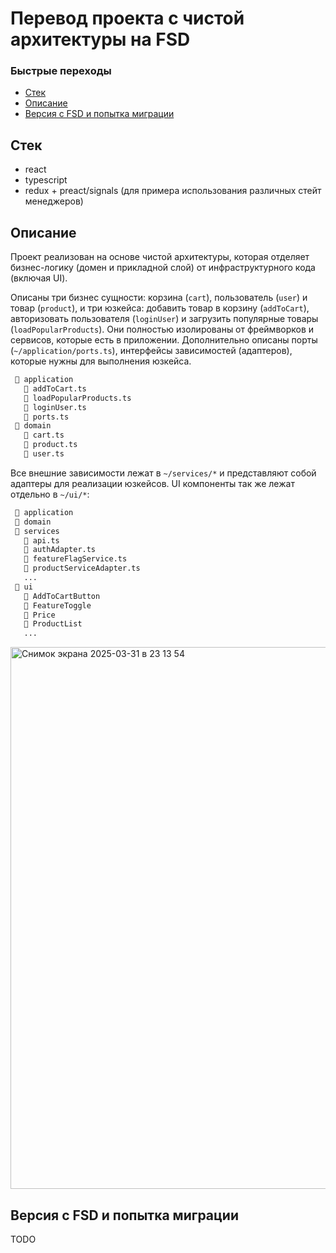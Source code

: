 # Перевод проекта с чистой архитектуры на FSD

### Быстрые переходы

- [Стек](#Стек)
- [Описание](#Описание)
- [Версия с FSD и попытка миграции](#Версия-с-FSD-и-попытка-миграции)

## Стек

- react
- typescript
- redux + preact/signals (для примера использования различных стейт менеджеров)

## Описание

Проект реализован на основе чистой архитектуры, которая отделяет бизнес-логику (домен и прикладной слой) от инфраструктурного кода (включая UI).

Описаны три бизнес сущности: корзина (`cart`), пользователь (`user`) и товар (`product`), и три юзкейса: добавить товар в корзину (`addToCart`), авторизовать пользователя (`loginUser`) и загрузить популярные товары (`loadPopularProducts`). Они полностью изолированы от фреймворков и сервисов, которые есть в приложении. Дополнительно описаны порты (`~/application/ports.ts`), интерфейсы зависимостей (адаптеров), которые нужны для выполнения юзкейса.

```diff
 📂 application
   📄 addToCart.ts
   📄 loadPopularProducts.ts
   📄 loginUser.ts
   📄 ports.ts
 📂 domain
   📄 cart.ts
   📄 product.ts
   📄 user.ts
```

Все внешние зависимости лежат в `~/services/*` и представляют собой адаптеры для реализации юзкейсов. UI компоненты так же лежат отдельно в `~/ui/*`:

```diff
 📂 application
 📂 domain
 📂 services
   📄 api.ts
   📄 authAdapter.ts
   📄 featureFlagService.ts  
   📄 productServiceAdapter.ts
   ...
 📂 ui
   📂 AddToCartButton
   📂 FeatureToggle
   📂 Price
   📂 ProductList
   ...     
```

<img width="867" alt="Снимок экрана 2025-03-31 в 23 13 54" src="https://github.com/user-attachments/assets/535cb8d4-3d07-4bd0-8861-bc706bf44fe1" />

## Версия с FSD и попытка миграции

TODO
